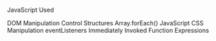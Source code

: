 JavaScript Used


DOM Manipulation
Control Structures
Array.forEach()
JavaScript CSS Manipulation
eventListeners
Immediately Invoked Function Expressions